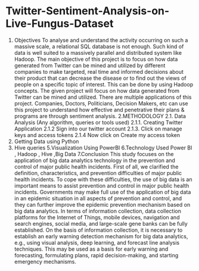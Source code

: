 # Twitter-Sentiment-Analysis-on-Live-Fungus-Dataset
1. Objectives
To analyse and understand the activity occurring on such a massive scale, a relational SQL database is not enough. Such kind of data is well suited to a massively parallel and distributed system like Hadoop. The main objective of
this project is to focus on how data generated from Twitter can be mined and utilized by different companies to make targeted, real time and informed decisions about their product that can
decrease the disease or to find out the views of people on a specific topic of interest. This can be done by using Hadoop concepts. The given project will focus on how data generated from Twitter
can be mined and utilized. There are multiple applications of this project. Companies, Doctors, Politicians, Decision Makers, etc can use this project to understand how effective and penetrative
their plans & programs are through sentiment analysis.
2.METHODOLOGY
2.1. Data Analysis (Any algorithm, queries or tools used)
2.1.1. Creating Twitter Application
2.1.2  Sign into our twitter account
2.1.3. Click on manage keys and access tokens
2.1.4 Now click on Create my access token
3. Getting Data using Python
4. Hive queries
5.Visualization Using PowerBI
6.Technology Used 
Power BI , Hadoop , Hive ,Big Data
7.Conclusion
This study focuses on the application of big data analytics technology in the prevention and control of major public health incidents. First of all, we clarified the definition, characteristics,
and prevention difficulties of major public health incidents. To cope with these difficulties, the use of big data is an important means to assist prevention and control in major public health incidents.
Governments may make full use of the application of big data in an epidemic situation in all aspects of prevention and control, and they can further improve the epidemic prevention mechanism based
on big data analytics. In terms of information collection, data collection platforms for the Internet of Things, mobile devices, navigation and search engines, social media, and large-scale gene banks
can be fully established. On the basis of information collection, it is necessary to establish an early warning detection mechanism for big data analytics, e.g., using visual analysis, deep learning, and
forecast line analysis techniques. This may be used as a basis for early warning and forecasting, formulating plans, rapid decision-making, and starting emergency mechanisms. 
